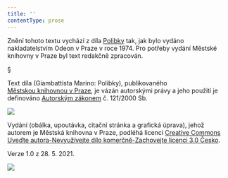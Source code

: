 ```yaml
---
title: ''
contentType: prose
---
```


Znění tohoto textu vychází z díla [Polibky](https://search.mlp.cz/cz/titul/polibky/160243/#/getPodobneTituly=deskriptory-eq:97604239-amp:key-eq:160243) tak, jak bylo vydáno nakladatelstvím Odeon v Praze v roce 1974. Pro potřeby vydání Městské knihovny v Praze byl text redakčně zpracován.

§

Text díla (Giambattista Marino: Polibky), publikovaného [Městskou knihovnou v Praze](https://www.mlp.cz/cz/), je vázán autorskými právy a jeho použití je definováno [Autorským zákonem](https://www.mkcr.cz/predpisy-zakonu-709.html) č. 121/2000 Sb.

![](../Images/image001.jpg)

Vydání (obálka, upoutávka, citační stránka a grafická úprava), jehož autorem je Městská knihovna v Praze, podléhá licenci [Creative Commons Uveďte autora-Nevyužívejte dílo komerčně-Zachovejte licenci 3.0 Česko](https://creativecommons.org/licenses/by-nc-sa/3.0/cz/).

  

Verze 1.0 z 28. 5. 2021.

![](../Images/image002.jpg)
